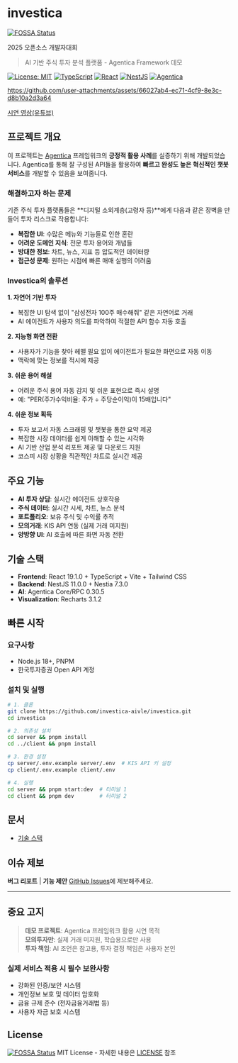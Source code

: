 # investica
[![FOSSA Status](https://app.fossa.com/api/projects/git%2Bgithub.com%2Finvestica-aivle%2Finvestica.svg?type=shield)](https://app.fossa.com/projects/git%2Bgithub.com%2Finvestica-aivle%2Finvestica?ref=badge_shield)

2025 오픈소스 개발자대회

> AI 기반 주식 투자 분석 플랫폼 - Agentica Framework 데모

[![License: MIT](https://img.shields.io/badge/License-MIT-yellow.svg)](https://opensource.org/licenses/MIT)
[![TypeScript](https://img.shields.io/badge/TypeScript-5.8+-blue.svg)](https://www.typescriptlang.org/)
[![React](https://img.shields.io/badge/React-19.1.0-blue.svg)](https://reactjs.org/)
[![NestJS](https://img.shields.io/badge/NestJS-11.0.0-red.svg)](https://nestjs.com/)
[![Agentica](https://img.shields.io/badge/Agentica-0.30.5-purple.svg)](https://github.com/wrtnlabs/agentica)

https://github.com/user-attachments/assets/66027ab4-ec71-4cf9-8e3c-d8b10a2d3a64


[시연 영상(유튜브)](https://www.youtube.com/watch?v=lRAGhhJsJKI&t=38s)
## 프로젝트 개요

이 프로젝트는 [Agentica](https://github.com/wrtnlabs/agentica) 프레임워크의 **긍정적 활용 사례**를 실증하기 위해 개발되었습니다. Agentica를 통해 잘 구성된 API들을 활용하여 **빠르고 완성도 높은 혁신적인 챗봇 서비스**를 개발할 수 있음을 보여줍니다.

### 해결하고자 하는 문제

기존 주식 투자 플랫폼들은 **디지털 소외계층(고령자 등)**에게 다음과 같은 장벽을 만들어 투자 리스크로 작용합니다:

- **복잡한 UI**: 수많은 메뉴와 기능들로 인한 혼란
- **어려운 도메인 지식**: 전문 투자 용어와 개념들
- **방대한 정보**: 차트, 뉴스, 지표 등 압도적인 데이터량
- **접근성 문제**: 원하는 시점에 빠른 매매 실행의 어려움

### Investica의 솔루션

**1. 자연어 기반 투자**
- 복잡한 UI 탐색 없이 "삼성전자 100주 매수해줘" 같은 자연어로 거래
- AI 에이전트가 사용자 의도를 파악하여 적절한 API 함수 자동 호출

**2. 지능형 화면 전환**
- 사용자가 기능을 찾아 헤맬 필요 없이 에이전트가 필요한 화면으로 자동 이동
- 맥락에 맞는 정보를 적시에 제공

**3. 쉬운 용어 해설**
- 어려운 주식 용어 자동 감지 및 쉬운 표현으로 즉시 설명
- 예: "PER(주가수익비율: 주가 ÷ 주당순이익)이 15배입니다"

**4. 쉬운 정보 획득**
- 투자 보고서 자동 스크래핑 및 챗봇을 통한 요약 제공
- 복잡한 시장 데이터를 쉽게 이해할 수 있는 시각화
- AI 기반 산업 분석 리포트 제공 및 다운로드 지원
- 코스피 시장 상황을 직관적인 차트로 실시간 제공

## 주요 기능

- **AI 투자 상담**: 실시간 에이전트 상호작용
- **주식 데이터**: 실시간 시세, 차트, 뉴스 분석
- **포트폴리오**: 보유 주식 및 수익률 추적
- **모의거래**: KIS API 연동 (실제 거래 미지원)
- **양방향 UI**: AI 호출에 따른 화면 자동 전환

## 기술 스택

- **Frontend**: React 19.1.0 + TypeScript + Vite + Tailwind CSS
- **Backend**: NestJS 11.0.0 + Nestia 7.3.0
- **AI**: Agentica Core/RPC 0.30.5
- **Visualization**: Recharts 3.1.2

## 빠른 시작

### 요구사항
- Node.js 18+, PNPM
- 한국투자증권 Open API 계정

### 설치 및 실행
```bash
# 1. 클론
git clone https://github.com/investica-aivle/investica.git
cd investica

# 2. 의존성 설치
cd server && pnpm install
cd ../client && pnpm install

# 3. 환경 설정
cp server/.env.example server/.env  # KIS API 키 설정
cp client/.env.example client/.env

# 4. 실행
cd server && pnpm start:dev  # 터미널 1
cd client && pnpm dev        # 터미널 2
```

## 문서

- [기술 스택](./docs/TECH_STACK.md)

## 이슈 제보

**버그 리포트** | **기능 제안**
[GitHub Issues](https://github.com/investica-aivle/investica/issues)에 제보해주세요.

---

## 중요 고지

> **데모 프로젝트**: Agentica 프레임워크 활용 시연 목적  
> **모의투자만**: 실제 거래 미지원, 학습용으로만 사용  
> **투자 책임**: AI 조언은 참고용, 투자 결정 책임은 사용자 본인

### 실제 서비스 적용 시 필수 보완사항
- 강화된 인증/보안 시스템
- 개인정보 보호 및 데이터 암호화  
- 금융 규제 준수 (전자금융거래법 등)
- 사용자 자금 보호 시스템

## License
[![FOSSA Status](https://app.fossa.com/api/projects/git%2Bgithub.com%2Finvestica-aivle%2Finvestica.svg?type=large)](https://app.fossa.com/projects/git%2Bgithub.com%2Finvestica-aivle%2Finvestica?ref=badge_large)
MIT License - 자세한 내용은 [LICENSE](LICENSE) 참조

